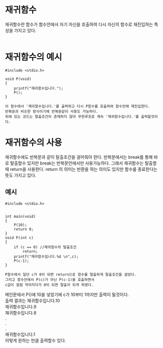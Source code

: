 <h1>재귀함수</h1>
재귀함수란 함수가 함수안에서 자기 자신을 호출하여 다시 자신의 함수로 재진입하는 특성을 가지고 있다.<br>
  
<h1>재귀함수의 예시</h1>

```
#include <stdio.h>

void P(void)
{
    printf("재귀함수입니다.");
    P();
}

이 함수에서 '재귀함수입니다.'를 출력하고 다시 P함수를 호출하여 함수안에 재진입한다.
반복문과 비슷한 방식이기에 반복문같이 사용도 가능하다. 
위에 있는 코드는 탈출조건이 존재하지 않아 무한루프로 계속 '재귀함수입니다.'를 출력할것이다.
```
<h1>재귀함수의 사용</h1>
재귀함수에도 반복문과 같이 탈출조건을 걸어줘야 한다. 반복문에서는 break를 통해 바로 탈출할수 있지만 break는 반복문안에서만 사용가능하다. 그래서 재귀함수는 탈출할때 return을 사용한다. return 의 의미는 반환을 하는 의미도 있지만 함수를 종료한다는 뜻도 가지고 있다.<br>
<h2>예시</h2>

```
#include <stdio.h>


int main(void)
{
	P(10);
	return 0;
}
void P(int c)
{
	if (c == 0) //재귀함수의 탈출조건
		return;
	printf("재귀함수입니다.%d \n",c);
	P(c-1);
}

P함수에서 일단 c가 0이 되면 return으로 함수를 탈출하게 탈출조건을 걸었다.
그리고 함수안에서 P(c)가 아닌 P(c-1)을 호출하면서 
c값이 점점 작아지다가 0이 되면 탈출이 되게 하였다.
```
메인문에서 P()에 10을 넣었기에 c가 10부터 1까지만 출력이 될것이다.<br>
출력 결과는 
재귀함수입니다.10<br>
재귀함수입니다.9<br>
재귀함수입니다.8<br>
.<br>
.<br>
.<br>
재귀함수입니다.1<br>
이렇게 원하는 만큼 출력할수 있다.
